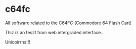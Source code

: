 # c64fc
All software related to the C64FC (Commodore 64 Flash Cart)

Thiz iz an teszt from web intergraded interface..

Unicoirrns!!!
